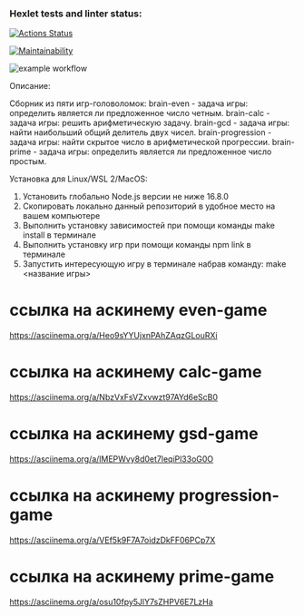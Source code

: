 ### Hexlet tests and linter status:
[![Actions Status](https://github.com/Difuster/frontend-project-lvl1/workflows/hexlet-check/badge.svg)](https://github.com/Difuster/frontend-project-lvl1/actions)

[![Maintainability](https://api.codeclimate.com/v1/badges/0378869195d334ce3c6e/maintainability)](https://codeclimate.com/github/Difuster/frontend-project-lvl1/maintainability)

![example workflow](https://github.com/Difuster/frontend-project-lvl1/actions/workflows/linter.yml/badge.svg)

Описание:

Сборник из пяти игр-головоломок:
brain-even - задача игры: определить является ли предложенное число четным.
brain-calc - задача игры: решить арифметическую задачу.
brain-gcd - задача игры: найти наибольший общий делитель двух чисел.
brain-progression - задача игры: найти скрытое число в арифметической прогрессии.
brain-prime - задача игры: определить является ли предложенное число простым.

Установка для Linux/WSL 2/MacOS:

1. Установить глобально Node.js версии не ниже 16.8.0
2. Скопировать локально данный репозиторий в удобное место на вашем компьютере
3. Выполнить установку зависимостей при помощи команды make install в терминале
4. Выполнить установку игр при помощи команды npm link в терминале
5. Запустить интересующую игру в терминале набрав команду: make <название игры>


# ссылка на аскинему even-game
https://asciinema.org/a/Heo9sYYUjxnPAhZAqzGLouRXi

# ссылка на аскинему calc-game
https://asciinema.org/a/NbzVxFsVZxvwzt97AYd6eScB0

# ссылка на аскинему gsd-game
https://asciinema.org/a/lMEPWvy8d0et7leqiPl33oG0O

# ссылка на аскинему progression-game
https://asciinema.org/a/VEf5k9F7A7oidzDkFF06PCp7X

# ссылка на аскинему prime-game
https://asciinema.org/a/osu10fpy5JlY7sZHPV6E7LzHa